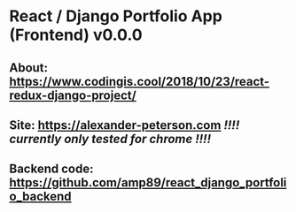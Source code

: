 # React / Django Portfolio App (Frontend) v0.0.0
## About: https://www.codingis.cool/2018/10/23/react-redux-django-project/
## Site: https://alexander-peterson.com *!!!! currently only tested for chrome !!!!*
## Backend code: https://github.com/amp89/react_django_portfolio_backend
